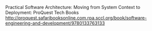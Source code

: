 
Practical Software Architecture: Moving from System Context to Deployment: ProQuest Tech Books
 http://proquest.safaribooksonline.com.rpa.sccl.org/book/software-engineering-and-development/9780133763133

